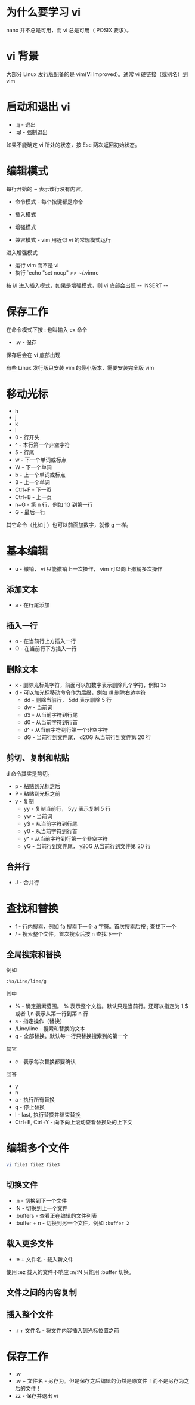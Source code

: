 # 为什么要学习 vi

nano 并不总是可用，而 vi 总是可用（ POSIX 要求）。

# vi 背景

大部分 Linux 发行版配备的是 vim(Vi Improved)。通常 vi 硬链接（或别名）到 vim

# 启动和退出 vi

- :q - 退出
- :q! - 强制退出


如果不能确定 vi 所处的状态，按 Esc 两次返回初始状态。

# 编辑模式

每行开始的 ~ 表示该行没有内容。


- 命令模式 - 每个按键都是命令
- 插入模式

- 增强模式
- 兼容模式 - vim 用近似 vi 的常规模式运行

进入增强模式
- 运行 vim 而不是 vi
- 执行 `echo "set nocp" >> ~/.vimrc

按 i/I 进入插入模式，如果是增强模式，则 vi 底部会出现 -- INSERT --

# 保存工作

在命令模式下按 : 也叫输入 ex 命令

- :w - 保存

保存后会在 vi 底部出现

有些 Linux 发行版只安装 vim 的最小版本，需要安装完全版 vim

# 移动光标

* h
* j
* k
* l
* 0 - 行开头
* ^ - 本行第一个非空字符
* $ - 行尾
* w - 下一个单词或标点
* W - 下一个单词
* b - 上一个单词或标点
* B - 上一个单词
* Ctrl+F - 下一页
* Ctrl+B - 上一页
* n+G - 第 n 行，例如 1G 到第一行
* G - 最后一行

其它命令（比如 j ）也可以前面加数字，就像 g 一样。


# 基本编辑

* u - 撤销， vi 只能撤销上一次操作， vim 可以向上撤销多次操作

## 添加文本

- a - 在行尾添加

## 插入一行

- o - 在当前行上方插入一行
- O - 在当前行下方插入一行

## 删除文本

- x - 删除光标处字符，前面可以加数字表示删除几个字符，例如 3x
- d - 可以加光标移动命令作为后缀，例如 dl 删除右边字符
  - dd - 删除当前行， 5dd 表示删除 5 行
  - dw - 当前词
  - d$ - 从当前字符到行尾
  - d0 - 从当前字符到行首
  - d^ - 从当前字符到行第一个非空字符
  - dG - 当前行到文件尾， d20G 从当前行到文件第 20 行

## 剪切、复制和粘贴

d 命令其实是剪切。

- p - 粘贴到光标之后
- P - 粘贴到光标之前
- y - 复制
  - yy - 复制当前行， 5yy 表示复制 5 行
  - yw - 当前词
  - y$ - 从当前字符到行尾
  - y0 - 从当前字符到行首
  - y^ - 从当前字符到行第一个非空字符
  - yG - 当前行到文件尾， y20G 从当前行到文件第 20 行

## 合并行

- J - 合并行

# 查找和替换

- f - 行内搜索，例如 fa 搜索下一个 a 字符。首次搜索后按 ; 查找下一个
- / - 搜索整个文件。首次搜索后按 n 查找下一个

## 全局搜索和替换

例如
```bash
:%s/Line/line/g
```

其中
- % - 确定搜索范围。 % 表示整个文档。默认只是当前行。还可以指定为 1,$ 或者 1,n 表示从第一行到第 n 行
- s - 指定操作（替换）
- /Line/line - 搜索和替换的文本
- g - 全部替换。默认每一行只替换搜索到的第一个

其它
- c - 表示每次替换都要确认

回答
- y
- n
- a - 执行所有替换
- q - 停止替换
- l - last, 执行替换并结束替换
- Ctrl+E, Ctrl+Y - 向下向上滚动查看替换处的上下文

# 编辑多个文件

```bash
vi file1 file2 file3
```

## 切换文件

- :n - 切换到下一个文件
- :N - 切换到上一个文件
- :buffers - 查看正在编辑的文件列表
- :buffer + n - 切换到另一个文件，例如 `:buffer 2`

## 载入更多文件

- :e + 文件名 - 载入新文件

使用 :ez 载入的文件不响应 :n/:N 只能用 :buffer 切换。


## 文件之间的内容复制


## 插入整个文件

- :r + 文件名 - 将文件内容插入到光标位置之前

# 保存工作

- :w
- :w + 文件名 - 另存为。但是保存之后编辑的仍然是原文件！而不是另存为之后的文件！
- zz - 保存并退出 vi

